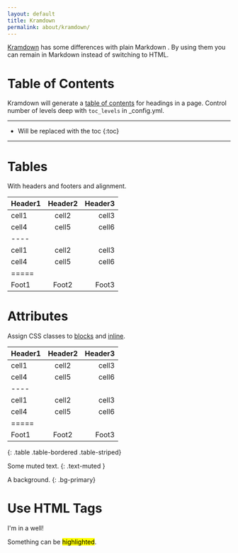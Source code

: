 ```yaml
---
layout: default
title: Kramdown
permalink: about/kramdown/
---
```


[Kramdown](http://kramdown.gettalong.org/index.html) has some differences with plain Markdown . By using them you can remain in Markdown instead of switching to HTML.

# Table of Contents

Kramdown will generate a [table of contents](http://kramdown.gettalong.org/converter/html.html#toc) for headings in a page. Control number of levels deep with `toc_levels` in _config.yml.

---
* Will be replaced with the toc
{:toc}
---

# Tables

With headers and footers and alignment.

| Header1 | Header2 | Header3 |
|:--------|:-------:|--------:|
| cell1   | cell2   | cell3   |
| cell4   | cell5   | cell6   |
|----
| cell1   | cell2   | cell3   |
| cell4   | cell5   | cell6   |
|=====
| Foot1   | Foot2   | Foot3

# Attributes

Assign CSS classes to [blocks](http://kramdown.gettalong.org/quickref.html#block-attributes) and [inline](http://kramdown.gettalong.org/quickref.html#inline-attributes).

| Header1 | Header2 | Header3 |
|:--------|:-------:|--------:|
| cell1   | cell2   | cell3   |
| cell4   | cell5   | cell6   |
|----
| cell1   | cell2   | cell3   |
| cell4   | cell5   | cell6   |
|=====
| Foot1   | Foot2   | Foot3
{: .table .table-bordered .table-striped}

Some muted text.
{: .text-muted }

A background.
{: .bg-primary}

# Use HTML Tags

<div class="well">
  I'm in a well!
</div>

Something can be <mark>highlighted</mark>.
